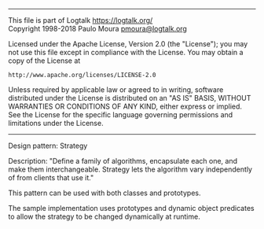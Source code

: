 ________________________________________________________________________

This file is part of Logtalk <https://logtalk.org/>  
Copyright 1998-2018 Paulo Moura <pmoura@logtalk.org>

Licensed under the Apache License, Version 2.0 (the "License");
you may not use this file except in compliance with the License.
You may obtain a copy of the License at

    http://www.apache.org/licenses/LICENSE-2.0

Unless required by applicable law or agreed to in writing, software
distributed under the License is distributed on an "AS IS" BASIS,
WITHOUT WARRANTIES OR CONDITIONS OF ANY KIND, either express or implied.
See the License for the specific language governing permissions and
limitations under the License.
________________________________________________________________________


Design pattern:
	Strategy

Description:
	"Define a family of algorithms, encapsulate each one, and make them
	interchangeable. Strategy lets the algorithm vary independently of
	from clients that use it."

This pattern can be used with both classes and prototypes.

The sample implementation uses prototypes and dynamic object predicates
to allow the strategy to be changed dynamically at runtime.
